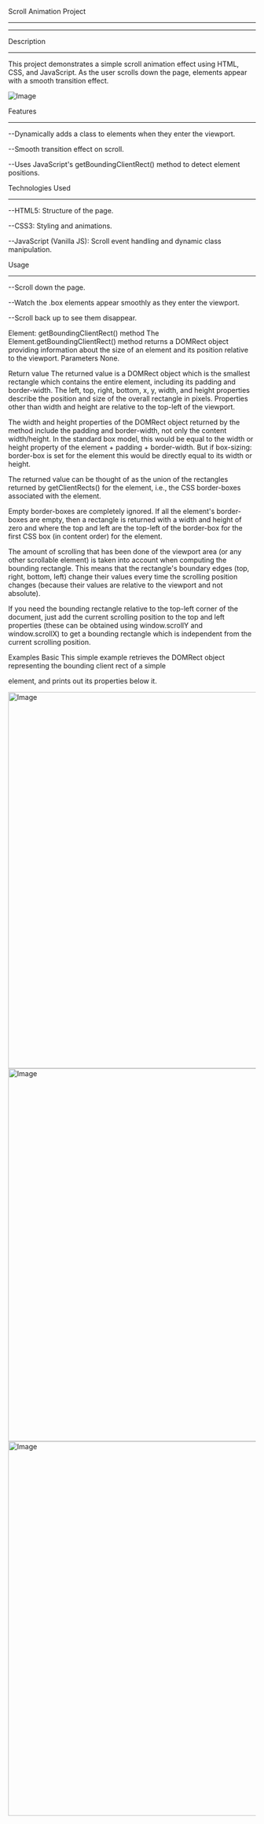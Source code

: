 


Scroll Animation Project
<hr>
<hr>

Description
<hr>

This project demonstrates a simple scroll animation effect using HTML, CSS, and JavaScript. As the user scrolls down the page, elements appear with a smooth transition effect.


![Image](https://github.com/user-attachments/assets/383b1a0d-794c-4caa-b5ac-93e882096ca5)

Features 
<hr>

--Dynamically adds a class to elements when they enter the viewport.

--Smooth transition effect on scroll.

--Uses JavaScript's getBoundingClientRect() method to detect element positions.

Technologies Used
<hr>

--HTML5: Structure of the page.

--CSS3: Styling and animations.

--JavaScript (Vanilla JS): Scroll event handling and dynamic class manipulation.


Usage
<hr>

--Scroll down the page.

--Watch the .box elements appear smoothly as they enter the viewport.

--Scroll back up to see them disappear.







Element: getBoundingClientRect() method
The Element.getBoundingClientRect() method returns a DOMRect object providing information about the size of an element and its position relative to the viewport.
Parameters
None.

Return value
The returned value is a DOMRect object which is the smallest rectangle which contains the entire element, including its padding and border-width. The left, top, right, bottom, x, y, width, and height properties describe the position and size of the overall rectangle in pixels. Properties other than width and height are relative to the top-left of the viewport.

The width and height properties of the DOMRect object returned by the method include the padding and border-width, not only the content width/height. In the standard box model, this would be equal to the width or height property of the element + padding + border-width. But if box-sizing: border-box is set for the element this would be directly equal to its width or height.

The returned value can be thought of as the union of the rectangles returned by getClientRects() for the element, i.e., the CSS border-boxes associated with the element.

Empty border-boxes are completely ignored. If all the element's border-boxes are empty, then a rectangle is returned with a width and height of zero and where the top and left are the top-left of the border-box for the first CSS box (in content order) for the element.

The amount of scrolling that has been done of the viewport area (or any other scrollable element) is taken into account when computing the bounding rectangle. This means that the rectangle's boundary edges (top, right, bottom, left) change their values every time the scrolling position changes (because their values are relative to the viewport and not absolute).

If you need the bounding rectangle relative to the top-left corner of the document, just add the current scrolling position to the top and left properties (these can be obtained using window.scrollY and window.scrollX) to get a bounding rectangle which is independent from the current scrolling position.

Examples
Basic
This simple example retrieves the DOMRect object representing the bounding client rect of a simple <div> element, and prints out its properties below it.


<img width="765" alt="Image" src="https://github.com/user-attachments/assets/393a8811-fe40-4bec-9a4b-8dae8257f18e" />

<img width="758" alt="Image" src="https://github.com/user-attachments/assets/124c2805-b47d-4ff8-bc58-938bd2544358" />

<img width="761" alt="Image" src="https://github.com/user-attachments/assets/df96bcba-7ce3-4aac-91f4-607073035e12" />

